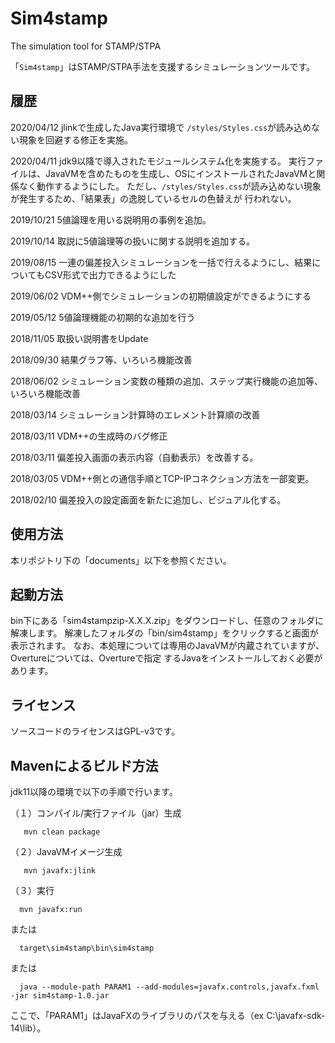 # Sim4stamp

The simulation tool for STAMP/STPA

「`Sim4stamp`」はSTAMP/STPA手法を支援するシミュレーションツールです。

## 履歴

2020/04/12 jlinkで生成したJava実行環境で `/styles/Styles.css`が読み込めない現象を回避する修正を実施。

2020/04/11 jdk9以降で導入されたモジュールシステム化を実施する。
           実行ファイルは、JavaVMを含めたものを生成し、OSにインストールされたJavaVMと関係なく動作するようにした。
           ただし、`/styles/Styles.css`が読み込めない現象が発生するため、「結果表」の逸脱しているセルの色替えが
           行われない。

2019/10/21 5値論理を用いる説明用の事例を追加。

2019/10/14 取説に5値論理等の扱いに関する説明を追加する。

2019/08/15 一連の偏差投入シミュレーションを一括で行えるようにし、結果についてもCSV形式で出力できるようにした

2019/06/02 VDM++側でシミュレーションの初期値設定ができるようにする

2019/05/12 5値論理機能の初期的な追加を行う

2018/11/05 取扱い説明書をUpdate

2018/09/30 結果グラフ等、いろいろ機能改善

2018/06/02 シミュレーション変数の種類の追加、ステップ実行機能の追加等、いろいろ機能改善

2018/03/14 シミュレーション計算時のエレメント計算順の改善

2018/03/11 VDM++の生成時のバグ修正

2018/03/11 偏差投入画面の表示内容（自動表示）を改善する。

2018/03/05 VDM++側との通信手順とTCP-IPコネクション方法を一部変更。

2018/02/10 偏差投入の設定画面を新たに追加し、ビジュアル化する。


## 使用方法

本リポジトリ下の「documents」以下を参照ください。

## 起動方法

   bin下にある「sim4stampzip-X.X.X.zip」をダウンロードし、任意のフォルダに解凍します。
   解凍したフォルダの「bin/sim4stamp」をクリックすると画面が表示されます。
   なお、本処理については専用のJavaVMが内蔵されていますが、Overtureについては、Overtureで指定
   するJavaをインストールしておく必要があります。

## ライセンス

ソースコードのライセンスはGPL-v3です。

## Mavenによるビルド方法

jdk11以降の環境で以下の手順で行います。

（１）コンパイル/実行ファイル（jar）生成

```
   mvn clean package
```

（２）JavaVMイメージ生成

```
   mvn javafx:jlink

```
（３）実行

```
  mvn javafx:run
```
  または
```
  target\sim4stamp\bin\sim4stamp
```
  または
```
  java --module-path PARAM1 --add-modules=javafx.controls,javafx.fxml -jar sim4stamp-1.0.jar
```
  ここで、「PARAM1」はJavaFXのライブラリのパスを与える（ex C:\javafx-sdk-14\lib）。

